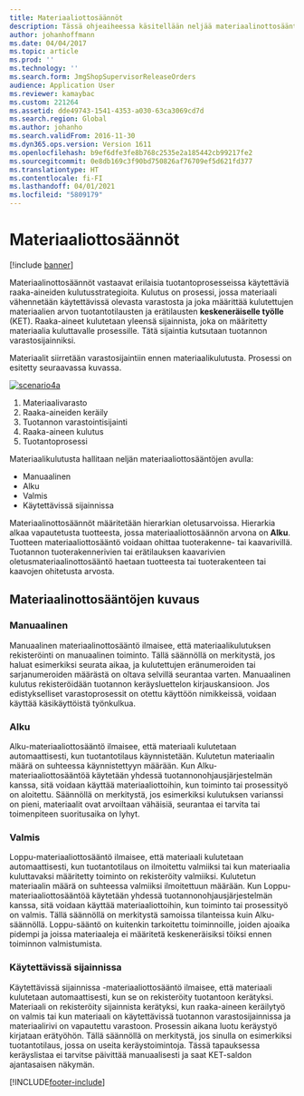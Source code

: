 ```yaml
---
title: Materiaaliottosäännöt
description: Tässä ohjeaiheessa käsitellään neljää materiaalinottosääntöä, joita käytetään raaka-aineiden kulutuksessa.
author: johanhoffmann
ms.date: 04/04/2017
ms.topic: article
ms.prod: ''
ms.technology: ''
ms.search.form: JmgShopSupervisorReleaseOrders
audience: Application User
ms.reviewer: kamaybac
ms.custom: 221264
ms.assetid: dde49743-1541-4353-a030-63ca3069cd7d
ms.search.region: Global
ms.author: johanho
ms.search.validFrom: 2016-11-30
ms.dyn365.ops.version: Version 1611
ms.openlocfilehash: b9ef6dfe3fe8b768c2535e2a185442cb99217fe2
ms.sourcegitcommit: 0e8db169c3f90bd750826af76709ef5d621fd377
ms.translationtype: HT
ms.contentlocale: fi-FI
ms.lasthandoff: 04/01/2021
ms.locfileid: "5809179"
---
```

# <a name="flushing-principles"></a>Materiaaliottosäännöt

[!include [banner](../includes/banner.md)]

Materiaalinottosäännöt vastaavat erilaisia tuotantoprosesseissa käytettäviä raaka-aineiden kulutusstrategioita. Kulutus on prosessi, jossa materiaali vähennetään käytettävissä olevasta varastosta ja joka määrittää kulutettujen materiaalien arvon tuotantotilausten ja erätilausten **keskeneräiselle työlle** (KET). Raaka-aineet kulutetaan yleensä sijainnista, joka on määritetty materiaalia kuluttavalle prosessille. Tätä sijaintia kutsutaan tuotannon varastosijainniksi.

Materiaalit siirretään varastosijaintiin ennen materiaalikulutusta. Prosessi on esitetty seuraavassa kuvassa.

[![scenario4a](./media/scenario4a.png)](./media/scenario4a.png)

1. Materiaalivarasto
2. Raaka-aineiden keräily
3. Tuotannon varastointisijainti
4. Raaka-aineen kulutus
5. Tuotantoprosessi

Materiaalikulutusta hallitaan neljän materiaaliottosääntöjen avulla:

- Manuaalinen
- Alku
- Valmis
- Käytettävissä sijainnissa

Materiaalinottosäännöt määritetään hierarkian oletusarvoissa. Hierarkia alkaa vapautetusta tuotteesta, jossa materiaaliottosäännön arvona on **Alku**. Tuotteen materiaaliottosääntö voidaan ohittaa tuoterakenne- tai kaavarivillä. Tuotannon tuoterakennerivien tai erätilauksen kaavarivien oletusmateriaalinottosääntö haetaan tuotteesta tai tuoterakenteen tai kaavojen ohitetusta arvosta.

## <a name="description-of-the-flushing-principles"></a>Materiaalinottosääntöjen kuvaus

### <a name="manual"></a>Manuaalinen
Manuaalinen materiaalinottosääntö ilmaisee, että materiaalikulutuksen rekisteröinti on manuaalinen toiminto. Tällä säännöllä on merkitystä, jos haluat esimerkiksi seurata aikaa, ja kulutettujen eränumeroiden tai sarjanumeroiden määrästä on oltava selvillä seurantaa varten. Manuaalinen kulutus rekisteröidään tuotannon keräysluettelon kirjauskansioon. Jos edistykselliset varastoprosessit on otettu käyttöön nimikkeissä, voidaan käyttää käsikäyttöistä työnkulkua.

### <a name="start"></a>Alku
Alku-materiaaliottosääntö ilmaisee, että materiaali kulutetaan automaattisesti, kun tuotantotilaus käynnistetään. Kulutetun materiaalin määrä on suhteessa käynnistettyyn määrään. Kun Alku-materiaaliottosääntöä käytetään yhdessä tuotannonohjausjärjestelmän kanssa, sitä voidaan käyttää materiaaliottoihin, kun toiminto tai prosessityö on aloitettu. Säännöllä on merkitystä, jos esimerkiksi kulutuksen varianssi on pieni, materiaalit ovat arvoiltaan vähäisiä, seurantaa ei tarvita tai toimenpiteen suoritusaika on lyhyt. 

### <a name="finish"></a>Valmis
Loppu-materiaaliottosääntö ilmaisee, että materiaali kulutetaan automaattisesti, kun tuotantotilaus on ilmoitettu valmiiksi tai kun materiaalia kuluttavaksi määritetty toiminto on rekisteröity valmiiksi. Kulutetun materiaalin määrä on suhteessa valmiiksi ilmoitettuun määrään. Kun Loppu-materiaaliottosääntöä käytetään yhdessä tuotannonohjausjärjestelmän kanssa, sitä voidaan käyttää materiaaliottoihin, kun toiminto tai prosessityö on valmis. Tällä säännöllä on merkitystä samoissa tilanteissa kuin Alku-säännöllä. Loppu-sääntö on kuitenkin tarkoitettu toiminnoille, joiden ajoaika pidempi ja joissa materiaaleja ei määritetä keskeneräisiksi töiksi ennen toiminnon valmistumista. 

### <a name="available-at-location"></a>Käytettävissä sijainnissa
Käytettävissä sijainnissa -materiaaliottosääntö ilmaisee, että materiaali kulutetaan automaattisesti, kun se on rekisteröity tuotantoon kerätyksi. Materiaali on rekisteröity sijainnista kerätyksi, kun raaka-aineen keräilytyö on valmis tai kun materiaali on käytettävissä tuotannon varastosijainnissa ja materiaalirivi on vapautettu varastoon. Prosessin aikana luotu keräystyö kirjataan erätyöhön. Tällä säännöllä on merkitystä, jos sinulla on esimerkiksi tuotantotilaus, jossa on useita keräystoimintoja. Tässä tapauksessa keräyslistaa ei tarvitse päivittää manuaalisesti ja saat KET-saldon ajantasaisen näkymän.


[!INCLUDE[footer-include](../../includes/footer-banner.md)]